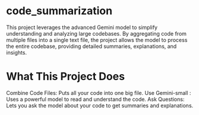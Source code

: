 # code_summarization
This project leverages the advanced Gemini model to simplify understanding and analyzing large codebases. By aggregating code from multiple files into a single text file, the project allows the model to process the entire codebase, providing detailed summaries, explanations, and insights.
# What This Project Does
Combine Code Files: Puts all your code into one big file.
Use Gemini-small : Uses a powerful model to read and understand the code.
Ask Questions: Lets you ask the model about your code to get summaries and explanations.
